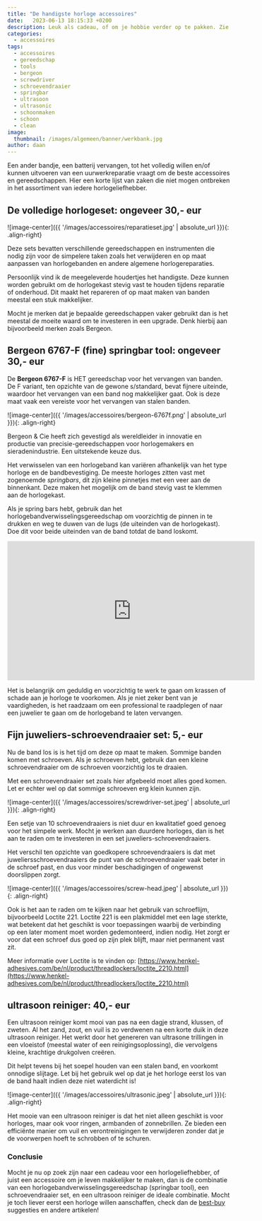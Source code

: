 ```yaml
---
title: "De handigste horloge accessoires"
date:   2023-06-13 18:15:33 +0200
description: Leuk als cadeau, of om je hobbie verder op te pakken. Zie hier de handigste horloge accessoires
categories:
  - accessoires
tags:
  - accessoires
  - gereedschap
  - tools
  - bergeon
  - screwdriver
  - schroevendraaier
  - springbar
  - ultrasoon
  - ultrasonic
  - schoonmaken
  - schoon
  - clean
image: 
  thumbnail: /images/algemeen/banner/werkbank.jpg
author: daan
---
```

Een ander bandje, een batterij vervangen, tot het volledig willen en/of kunnen uitvoeren van een uurwerkreparatie vraagt om de beste accessoires en gereedschappen. Hier een korte lijst van zaken die niet mogen ontbreken in het assortiment van iedere horlogeliefhebber.

## De volledige horlogeset: ongeveer 30,- eur
![image-center]({{ '/images/accessoires/reparatieset.jpg' | absolute_url }}){: .align-right}

Deze sets bevatten verschillende gereedschappen en instrumenten die nodig zijn voor de simpelere taken zoals het verwijderen en op maat aanpassen van horlogebanden en andere algemene horlogereparaties.

Persoonlijk vind ik de meegeleverde houdertjes het handigste. Deze kunnen worden gebruikt om de horlogekast stevig vast te houden tijdens reparatie of onderhoud. Dit maakt het repareren of op maat maken van banden meestal een stuk makkelijker. 

Mocht je merken dat je bepaalde gereedschappen vaker gebruikt dan is het meestal de moeite waard om te investeren in een upgrade. Denk hierbij aan bijvoorbeeld merken zoals Bergeon.

<center><script type="text/javascript">var bol_sitebar_v2={"id":"bol_1698505363805", "baseUrl":"partner.bol.com","productId":"9300000049986635","familyId":"","siteId":"1321762","target":true,"rating":true,"price":true,"deliveryDescription":true,"button":true,"linkName":"Horloge%20Gereedschap","linkSubId":""};</script><script type="text/javascript" src="https://partner.bol.com/promotion/static/js/partnerProductlinkV2.js" id="bol_1698505363805"></script></center>

## Bergeon 6767-F (fine) springbar tool: ongeveer 30,- eur
De **Bergeon 6767-F** is HET gereedschap voor het vervangen van banden. De F variant, ten opzichte van de gewone s/standard, bevat  fijnere uiteinde, waardoor het vervangen van een band nog makkelijker gaat. Ook is deze maat vaak een vereiste voor het vervangen van stalen banden.

![image-center]({{ '/images/accessoires/bergeon-6767f.png' | absolute_url }}){: .align-right}

Bergeon & Cie heeft zich gevestigd als wereldleider in innovatie en productie van precisie-gereedschappen voor horlogemakers en sieradenindustrie. Een uitstekende keuze dus.

Het verwisselen van een horlogeband kan variëren afhankelijk van het type horloge en de bandbevestiging. De meeste horloges zitten vast met zogenoemde _springbars_, dit zijn kleine pinnetjes met een veer aan de binnenkant. Deze maken het mogelijk om de band stevig vast te klemmen aan de horlogekast.

Als je spring bars hebt, gebruik dan het horlogebandverwisselingsgereedschap om voorzichtig de pinnen in te drukken en weg te duwen van de lugs (de uiteinden van de horlogekast). Doe dit voor beide uiteinden van de band totdat de band loskomt.

<center><iframe width="560" height="315" src="https://www.youtube-nocookie.com/embed/NNeYZ_EcXWU?si=9BtqubRAojLuvS_O" title="YouTube video player" frameborder="0" allow="accelerometer; autoplay; clipboard-write; encrypted-media; gyroscope; picture-in-picture; web-share" allowfullscreen></iframe></center>

Het is belangrijk om geduldig en voorzichtig te werk te gaan om krassen of schade aan je horloge te voorkomen. Als je niet zeker bent van je vaardigheden, is het raadzaam om een professional te raadplegen of naar een juwelier te gaan om de horlogeband te laten vervangen.

## Fijn juweliers-schroevendraaier set: 5,- eur
Nu de band los is is het tijd om deze op maat te maken. Sommige banden komen met schroeven. Als je schroeven hebt, gebruik dan een kleine schroevendraaier om de schroeven voorzichtig los te draaien.

Met een schroevendraaier set zoals hier afgebeeld moet alles goed komen. Let er echter wel op dat sommige schroeven erg klein kunnen zijn. 

![image-center]({{ '/images/accessoires/screwdriver-set.jpeg' | absolute_url }}){: .align-right}

Een setje van 10 schroevendraaiers is niet duur en kwalitatief goed genoeg voor het simpele werk. Mocht je werken aan duurdere horloges, dan is het aan te raden om te investeren in een set juweliers-schroevendraaiers. 

Het verschil ten opzichte van goedkopere schroevendraaiers is dat met juweliersschroevendraaiers de punt van de schroevendraaier vaak beter in de schroef past, en dus voor minder beschadigingen of ongewenst doorslippen zorgt.

![image-center]({{ '/images/accessoires/screw-head.jpeg' | absolute_url }}){: .align-right}

Ook is het aan te raden om te kijken naar het gebruik van schroeflijm, bijvoorbeeld Loctite 221. Loctite 221 is een plakmiddel met een lage sterkte, wat betekent dat het geschikt is voor toepassingen waarbij de verbinding op een later moment moet worden gedemonteerd, indien nodig. Het zorgt er voor dat een schroef dus goed op zijn plek blijft, maar niet permanent vast zit.

Meer informatie over Loctite is te vinden op: [https://www.henkel-adhesives.com/be/nl/product/threadlockers/loctite_2210.html](https://www.henkel-adhesives.com/be/nl/product/threadlockers/loctite_2210.html)

<center><script type="text/javascript">var bol_sitebar_v2={"id":"bol_1698505761076", "baseUrl":"partner.bol.com","productId":"9200000050043124","familyId":"","siteId":"1321762","target":true,"rating":true,"price":true,"deliveryDescription":true,"button":true,"linkName":"16-delige%20juweliers%20schroevendraaier%20set","linkSubId":""};</script><script type="text/javascript" src="https://partner.bol.com/promotion/static/js/partnerProductlinkV2.js" id="bol_1698505761076"></script></center>

## ultrasoon reiniger: 40,- eur
Een ultrasoon reiniger komt mooi van pas na een dagje strand, klussen, of zweten. Al het zand, zout, en vuil is zo verdwenen na een korte duik in deze ultrasoon reiniger. Het werkt door het genereren van ultrasone trillingen in een vloeistof (meestal water of een reinigingsoplossing), die vervolgens kleine, krachtige drukgolven creëren. 

Dit helpt tevens bij het soepel houden van een stalen band, en voorkomt onnodige slijtage. Let bij het gebruik wel op dat je het horloge eerst los van de band haalt indien deze niet waterdicht is!

![image-center]({{ '/images/accessoires/ultrasonic.jpeg' | absolute_url }}){: .align-right}

Het mooie van een ultrasoon reiniger is dat het niet alleen geschikt is voor horloges, maar ook voor ringen, armbanden of zonnebrillen. Ze bieden een efficiënte manier om vuil en verontreinigingen te verwijderen zonder dat je de voorwerpen hoeft te schrobben of te schuren.

<center><script type="text/javascript">var bol_sitebar_v2={"id":"bol_1698505869803", "baseUrl":"partner.bol.com","productId":"9300000127254248","familyId":"","siteId":"1321762","target":true,"rating":true,"price":true,"deliveryDescription":true,"button":true,"linkName":"Samako%20Professionele%20Ultrasoon%20Reiniger%20-%20Rein...","linkSubId":""};</script><script type="text/javascript" src="https://partner.bol.com/promotion/static/js/partnerProductlinkV2.js" id="bol_1698505869803"></script></center>

### Conclusie
Mocht je nu op zoek zijn naar een cadeau voor een horlogeliefhebber, of juist een accessoire om je leven makkelijker te maken, dan is de combinatie van een horlogebandverwisselingsgereedschap (springbar tool), een schroevendraaier set, en een ultrasoon reiniger de ideale combinatie. Mocht je toch liever eerst een horloge willen aanschaffen, check dan de [best-buy](/best-buy) suggesties en andere artikelen!
 